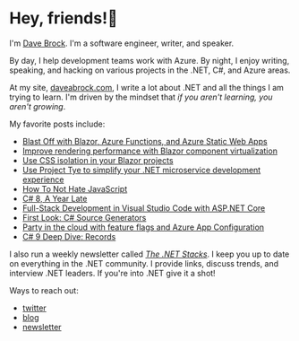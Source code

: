# Hey, friends!👋

I'm [Dave Brock](https://daveabrock.com/). I'm a software engineer, writer, and speaker. 

By day, I help development teams work with Azure. By night, I enjoy writing, speaking, and hacking on various projects in the .NET, C#, and Azure areas.

At my site, [daveabrock.com](https://daveabrock.com), I write a lot about .NET and all the things I am trying to learn. I'm driven by the mindset that *if you aren't learning, you aren't growing*.

My favorite posts include:

- [Blast Off with Blazor, Azure Functions, and Azure Static Web Apps](https://daveabrock.com/2020/10/13/azure-functions-static-apps-blazor)
- [Improve rendering performance with Blazor component virtualization](https://daveabrock.com/2020/10/20/blazor-component-virtualization)
- [Use CSS isolation in your Blazor projects](https://daveabrock.com/2020/09/10/blazor-css-isolation)
- [Use Project Tye to simplify your .NET microservice development experience](https://daveabrock.com/2020/08/19/microservices-with-tye-1)
- [How To Not Hate JavaScript](https://daveabrock.com/2020/09/02/how-to-not-hate-javascript)
- [C# 8, A Year Late](https://daveabrock.com/2020/03/29/csharp-8-year-late)
- [Full-Stack Development in Visual Studio Code with ASP.NET Core](https://daveabrock.com/2018/03/06/full-stack-development-in-vs-code-with-asp-net-core)
- [First Look: C# Source Generators](https://daveabrock.com/2020/05/08/first-look-c-sharp-generators)
- [Party in the cloud with feature flags and Azure App Configuration](https://daveabrock.com/2020/06/17/use-feature-flags-azure-app-config)
- [C# 9 Deep Dive: Records](https://daveabrock.com/2020/07/06/c-sharp-9-deep-dive-records)

I also run a weekly newsletter called [*The .NET Stacks*](https://dotnetstacks.com). I keep you up to date on everything in the .NET community. I provide links, discuss trends, and interview .NET leaders. If you're into .NET give it a shot!

Ways to reach out:

- [twitter](https://twitter.com/daveabrock)
- [blog](https://daveabrock.com)
- [newsletter](https://dotnetstacks.com)

<!--
**daveabrock/daveabrock** is a ✨ _special_ ✨ repository because its `README.md` (this file) appears on your GitHub profile.

Here are some ideas to get you started:

- 🔭 I’m currently working on ...
- 🌱 I’m currently learning ...
- 👯 I’m looking to collaborate on ...
- 🤔 I’m looking for help with ...
- 💬 Ask me about ...
- 📫 How to reach me: ...
- 😄 Pronouns: ...
- ⚡ Fun fact: ...
-->
